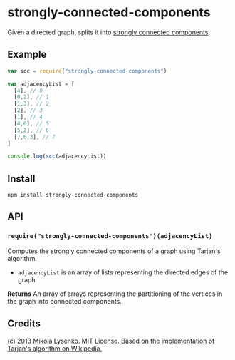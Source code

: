strongly-connected-components
=============================
Given a directed graph, splits it into [strongly connected components](http://en.wikipedia.org/wiki/Strongly_connected_component).

## Example

```javascript
var scc = require("strongly-connected-components")

var adjacencyList = [
  [4], // 0
  [0,2], // 1
  [1,3], // 2
  [2], // 3
  [1], // 4
  [4,6], // 5
  [5,2], // 6
  [7,6,3], // 7
]

console.log(scc(adjacencyList))
```

## Install

    npm install strongly-connected-components

## API

### `require("strongly-connected-components")(adjacencyList)`
Computes the strongly connected components of a graph using Tarjan's algorithm.

* `adjacencyList` is an array of lists representing the directed edges of the graph

**Returns** An array of arrays representing the partitioning of the vertices in the graph into connected components.

## Credits
(c) 2013 Mikola Lysenko. MIT License.  Based on the [implementation of Tarjan's algorithm on Wikipedia.](http://en.wikipedia.org/wiki/Tarjan's_strongly_connected_components_algorithm)
